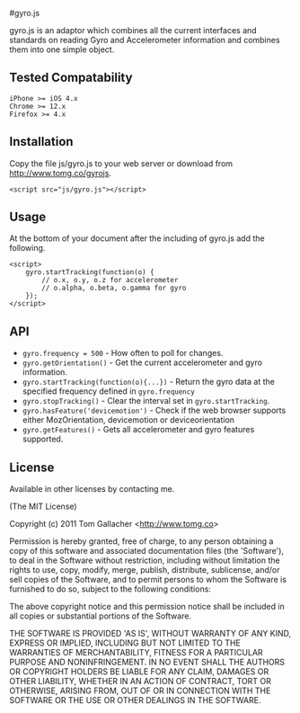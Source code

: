 #gyro.js

gyro.js is an adaptor which combines all the current interfaces and standards on reading Gyro and Accelerometer information and combines them into one simple object.

## Tested Compatability
	iPhone >= iOS 4.x
	Chrome >= 12.x
	Firefox >= 4.x

## Installation
Copy the file js/gyro.js to your web server or download from <http://www.tomg.co/gyrojs>.

	<script src="js/gyro.js"></script>

## Usage

At the bottom of your document after the including of gyro.js add the following.
	
	<script>
		gyro.startTracking(function(o) {
			// o.x, o.y, o.z for accelerometer
			// o.alpha, o.beta, o.gamma for gyro
		});
	</script>

## API

- `gyro.frequency = 500` - How often to poll for changes.
- `gyro.getOrientation()` - Get the current accelerometer and gyro information.
- `gyro.startTracking(function(o){...})` - Return the gyro data at the specified frequency defined in `gyro.frequency`
- `gyro.stopTracking()` - Clear the interval set in `gyro.startTracking`.
- `gyro.hasFeature('devicemotion')` - Check if the web browser supports either MozOrientation, devicemotion or deviceorientation
- `gyro.getFeatures()` - Gets all accelerometer and gyro features supported.

## License

Available in other licenses by contacting me.

(The MIT License)

Copyright (c) 2011 Tom Gallacher &lt;<http://www.tomg.co>&gt;

Permission is hereby granted, free of charge, to any person obtaining
a copy of this software and associated documentation files (the
'Software'), to deal in the Software without restriction, including
without limitation the rights to use, copy, modify, merge, publish,
distribute, sublicense, and/or sell copies of the Software, and to
permit persons to whom the Software is furnished to do so, subject to
the following conditions:

The above copyright notice and this permission notice shall be
included in all copies or substantial portions of the Software.

THE SOFTWARE IS PROVIDED 'AS IS', WITHOUT WARRANTY OF ANY KIND,
EXPRESS OR IMPLIED, INCLUDING BUT NOT LIMITED TO THE WARRANTIES OF
MERCHANTABILITY, FITNESS FOR A PARTICULAR PURPOSE AND NONINFRINGEMENT.
IN NO EVENT SHALL THE AUTHORS OR COPYRIGHT HOLDERS BE LIABLE FOR ANY
CLAIM, DAMAGES OR OTHER LIABILITY, WHETHER IN AN ACTION OF CONTRACT,
TORT OR OTHERWISE, ARISING FROM, OUT OF OR IN CONNECTION WITH THE
SOFTWARE OR THE USE OR OTHER DEALINGS IN THE SOFTWARE.
